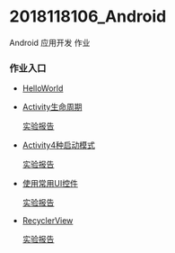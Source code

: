 # 2018118106_Android
Android 应用开发 作业

### 作业入口

- [HelloWorld]()

- [Activity生命周期](https://github.com/GRuiQi/2018118106_Android/tree/master/homework_1)

  [实验报告](https://github.com/GRuiQi/2018118106_Android/blob/master/homework_1/%E4%BD%9C%E4%B8%9A%E6%88%AA%E5%9B%BE%E6%8A%A5%E5%91%8A%20%E7%94%9F%E5%91%BD%E5%91%A8%E6%9C%9F.md)

- [Activity4种启动模式](https://github.com/GRuiQi/2018118106_Android/tree/master/homework_2/StartupMode)

  [实验报告](https://github.com/GRuiQi/2018118106_Android/blob/master/homework_2/%E5%AE%9E%E9%AA%8C%E6%8A%A5%E5%91%8A.md)

- [使用常用UI控件](https://github.com/GRuiQi/2018118106_Android/tree/master/homework_3)

  [实验报告](https://github.com/GRuiQi/2018118106_Android/blob/master/homework_3/%E5%AE%9E%E9%AA%8C%E6%8A%A5%E5%91%8A.md)

- [RecyclerView](https://github.com/GRuiQi/2018118106_Android/tree/master/homework_4)

  [实验报告](https://github.com/GRuiQi/2018118106_Android/blob/master/homework_4/%E5%AE%9E%E9%AA%8C%E6%8A%A5%E5%91%8A.md)

